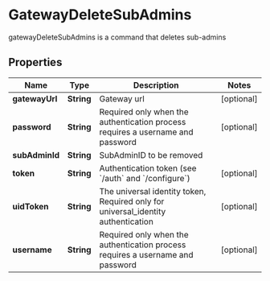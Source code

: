 

# GatewayDeleteSubAdmins

gatewayDeleteSubAdmins is a command that deletes sub-admins
## Properties

Name | Type | Description | Notes
------------ | ------------- | ------------- | -------------
**gatewayUrl** | **String** | Gateway url |  [optional]
**password** | **String** | Required only when the authentication process requires a username and password |  [optional]
**subAdminId** | **String** | SubAdminID to be removed | 
**token** | **String** | Authentication token (see &#x60;/auth&#x60; and &#x60;/configure&#x60;) |  [optional]
**uidToken** | **String** | The universal identity token, Required only for universal_identity authentication |  [optional]
**username** | **String** | Required only when the authentication process requires a username and password |  [optional]



